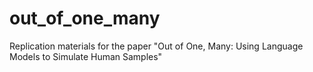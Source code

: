 # out_of_one_many
Replication materials for the paper "Out of One, Many: Using Language Models to Simulate Human Samples"
